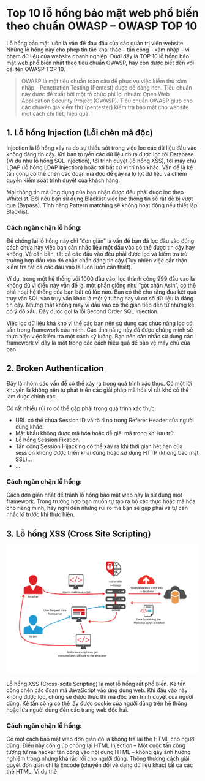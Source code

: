 # Top 10 lỗ hổng bảo mật web phổ biến theo chuẩn OWASP – OWASP TOP 10

Lỗ hổng bảo mật luôn là vấn đề đau đầu của các quản trị viên website. Những lỗ hổng này cho phép tin tặc khai thác – tấn công – xâm nhập – vi phạm dữ liệu của website doanh nghiệp. Dưới đây là TOP 10 lỗ hổng bảo mật web phổ biến nhất theo tiêu chuẩn OWASP, hay còn được biết đến với cái tên OWASP TOP 10.

>OWASP là một tiêu chuẩn toàn cầu để phục vụ việc kiểm thử xâm nhập – Penetration Testing (Pentest) được dễ dàng hơn. Tiêu chuẩn này được đề xuất bởi một tổ chức phi lợi nhuận: Open Web Application Security Project (OWASP).
>Tiêu chuẩn OWASP giúp cho các chuyên gia kiểm thử (pentester) kiểm tra bảo mật cho website một cách chi tiết, hiệu quả.

## 1. Lỗ hổng Injection (Lỗi chèn mã độc)

Injection là lỗ hổng xảy ra do sự thiếu sót trong việc lọc các dữ liệu đầu vào không đáng tin cậy. Khi bạn truyền các dữ liệu chưa được lọc tới Database (Ví dụ như lỗ hổng SQL injection), tới trình duyệt (lỗ hổng XSS), tới máy chủ LDAP (lỗ hổng LDAP Injection) hoặc tới bất cứ vị trí nào khác. Vấn đề là kẻ tấn công có thể chèn các đoạn mã độc để gây ra lộ lọt dữ liệu và chiếm quyền kiểm soát trình duyệt của khách hàng.

Mọi thông tin mà ứng dụng của bạn nhận được đều phải được lọc theo Whitelist. Bởi nếu bạn sử dụng Blacklist việc lọc thông tin sẽ rất dễ bị vượt qua (Bypass). Tính năng Pattern matching sẽ không hoạt động nếu thiết lập Blacklist.

### Cách ngăn chặn lỗ hổng:

Để chống lại lỗ hổng này chỉ “đơn giản” là vấn đề bạn đã lọc đầu vào đúng cách chưa hay việc bạn cân nhắc  liệu một đầu vào có thể được tin cậy hay không. Về căn bản, tất cả các đầu vào đều phải được lọc và kiểm tra trừ trường hợp đầu vào đó chắc chắn đáng tin cậy.(Tuy nhiên việc cẩn thận kiểm tra tất cả các đầu vào là luôn luôn cần thiết).

Ví dụ, trong một hệ thống với 1000 đầu vào, lọc thành công 999 đầu vào là không đủ vì điều này vẫn để lại một phần giống như “gót chân Asin”, có thể phá hoại hệ thống của bạn bất cứ lúc nào. Bạn có thể cho rằng đưa kết quả truy vấn SQL vào truy vấn khác là một ý tưởng hay vì cơ sở dữ liệu là đáng tin cậy. Nhưng thật không may vì đầu vào có thể gián tiếp đến từ những kẻ có ý đồ xấu. Đây được gọi là lỗi Second Order SQL Injection.

Việc lọc dữ liệu khá khó vì thế các bạn nên sử dụng các chức năng lọc có sẵn trong framework của mình. Các tính năng này đã được chứng minh sẽ thực hiện việc kiểm tra một cách kỹ lưỡng. Bạn nên cân nhắc sử dụng các framework vì đây là một trong các cách hiệu quả để bảo vệ máy chủ của bạn.

## 2. Broken Authentication

Đây là nhóm các vấn đề có thể xảy ra trong quá trình xác thực. Có một lời khuyên là không nên tự phát triển các giải pháp mã hóa vì rất khó có thể làm được chính xác.

Có rất nhiều rủi ro có thể gặp phải trong quá trình xác thực:

* URL có thể chứa Session ID và rò rỉ nó trong Referer Header của người dùng khác.
* Mật khẩu không được mã hóa hoặc dễ giải mã trong khi lưu trữ.
* Lỗ hổng Session Fixation.
* Tấn công Session Hijacking có thể xảy ra khi thời gian hét hạn của session không được triển khai đúng hoặc sử dụng HTTP (không bảo mật SSL)…
* …

### Cách ngăn chặn lỗ hổng:

Cách đơn giản nhất để tránh lỗ hổng bảo mật web này là sử dụng một framework. Trong trường hợp bạn muốn tự tạo ra bộ xác thực hoặc mã hóa cho riêng mình, hãy nghĩ đến những rủi ro mà bạn sẽ gặp phải và tự cân nhắc kĩ trước khi thực hiện.

## 3. Lỗ hổng XSS (Cross Site Scripting)
<img src='images/XSS-Attack.gif'/>

Lỗ hổng XSS (Cross-scite Scripting) là một lỗ hổng rất phổ biến. Kẻ tấn công chèn các đoạn mã JavaScript vào ứng dụng web. Khi đầu vào này không được lọc, chúng sẽ được thực thi mã độc trên trình duyệt của người dùng. Kẻ tấn công có thể lấy được cookie của người dùng trên hệ thông hoặc lừa người dùng đến các trang web độc hại.

### Cách ngăn chặn lỗ hổng:
Có một cách bảo mật web đơn giản đó là không trả lại thẻ HTML cho người dùng. Điều này còn giúp chống lại HTML Injection – Một cuộc tấn công tương tự mà hacker tấn công vào nội dung HTML – không gây ảnh hưởng nghiêm trọng nhưng khá rắc rối cho người dùng. Thông thường cách giải quyết đơn giản chỉ là Encode (chuyển đổi vê dạng dữ liệu khác) tất cả các thẻ HTML. Ví dụ thẻ <script> được trả về dưới dạng <script&gt.

## 4. Insecure Direct Object References

Đây là trường hợp điển hình của việc cho rằng đầu vào của người dùng là tin cậy từ đó dẫn đến lỗ hổng bảo mật. Lỗ hổng này xảy ra khi chương trình cho phép người dùng truy cập các tài nguyên (dữ liệu, file, database). Nếu không thực hiện quá trình kiểm soát quyền hạn (hoặc quá trình này không hoàn chỉnh) kẻ tấn công có thể truy cập một cách bất hợp pháp vào các dữ liệu nhạy cảm, quan trọng trên máy chủ.

Chúng ta có thể xem xét ví dụ sau:

Một đoạn mã có module download.php và cho phép người dùng tải tệp xuống sử dụng tham số CGI. Ví dụ download.php?file=something.txt. Do sai sót của nhà phát triển, việc kiểm tra quyền hạn đã bị bỏ qua. Kẻ tấn công có thể sử dụng lỗ hổng này để tải về bất kì tệp nào trên hệ thống mà ứng dụng có quyền truy cập. Chẳng hạn như code ứng dụng, hoặc các dữ liệu khác trên máy chủ.

Một ví dụ phổ biến khác là chức năng đặt lại mật khẩu dựa vào đầu vào của người dùng để xác định mật khẩu đặt lại. Sau khi nhấp vào URL hợp lệ, kẻ tấn công có thể sửa đổi trường tên người dùng trong URL để “đóng giả” admin.

### Cách ngăn chặn lỗ hổng
Thực hiện phân quyền người dùng đúng cách và nhất quán với sự áp dụng triệt để các Whitelist.

## 5. Security Misconfiguration

Trong thực tế, máy chủ website và các ứng dụng đa số bị cấu hình sai. Có lẽ do một vài sai sót như:

* Chạy ứng dụng khi chế độ debug được bật.
* Directory listing
* Sử dụng phần mềm lỗi thời (WordPress plugin, PhpMyAdmin cũ)
* Cài đặt các dịch vụ không cần thiết.
* Không thay đổi default key hoặc mật khẩu
* Trả về lỗi xử lý thông tin cho kẻ tấn công lợi dụng để tấn công, chẳng hạn như stack traces.

### Cách ngăn chặn lỗ hổng:
Có một quá trình “xây dựng và triển khai” tốt (tốt nhất là tự động). Cần một quá trình audit các chính xác bảo mật trên máy chủ trước khi triển khai.

## 6. Sensitive data exposure (Rò rỉ dữ liệu nhạy cảm)

Lỗ hổng này thuộc về khía cạnh crypto và tài nguyên. Dữ liệu nhạy cảm phải được mã hóa mọi lúc, bao gồm cả khi gửi đi và khi lưu trữ – không được phép có ngoại lệ. Thông tin thẻ tín dụng và mật khẩu người dùng không bao giờ được gửi đi hoặc được lưu trữ không được mã hóa. Rõ ràng thuật toán mã hóa và hashing không phải là một cách bảo mật yếu. Ngoài ra, các tiêu chuẩn an ninh web đề nghị sử dụng AES (256 bit trở lên) và RSA (2048 bit trở lên).

Cần phải nói rằng các Session ID và dữ liệu nhạy cảm không nên được truyền trong các URL và cookie nhạy cảm nên có cờ an toàn.

### Cách ngăn chặn lỗ hổng

* Sử dụng HTTPS có chứng chỉ phù hợp và PFS (Perfect Forward Secrecy). Không nhận bất cứ thông tin gì trên các kết nối không phải là HTTPS. Có cờ an toàn trên cookie.
* Bạn cần hạn chế các dữ liệu nhạy cảm có khả năng bị lộ của mình. Nếu bạn không cần những dữ liệu nhạy cảm này, hãy hủy nó. Dữ liệu bạn không có không thể bị đánh cắp.
* Không bao giờ lưu trữ thông tin thẻ tín dụng, nếu không muốn phải đối phó với việc tuân thủ PCI. Hãy đăng ký một bộ xử lý thanh toán như Stripe hoặc Braintree.
* Nếu bạn có dữ liệu nhạy cảm mà bạn thực sự cần, lưu trữ mã hóa nó và đảm bảo rằng tất cả các mật khẩu được sử dụng hàm Hash để bảo vệ. Đối với Hash, nên sử dụng bcrypt. Nếu bạn không sử dụng mã hoá bcrypt, hãy tìm hiểu về mã Salt để ngăn ngừa rainbow table attack.

Không lưu trữ các khóa mã hóa bên cạnh dữ liệu được bảo vệ. Việc này giống như khóa xe mà cắm chìa luôn ở đó. Bảo vệ bản sao lưu của bạn bằng mã hóa và đảm bảo các khóa của bạn là riêng tư.

## 7. Missing function level access control (lỗi phân quyền)

Đây chỉ là sai sót trong vấn đề phân quyền. Nó có nghĩa là khi một hàm được gọi trên máy chủ, quá trình phân quyền không chính xác. Các nhà phát triển dựa vào thực tế là phía máy chủ tạo ra giao diện người dùng và họ nghĩ rằng khách hàng không thể truy cập các chức năng nếu không được cung cấp bởi máy chủ.

Tuy nhiên, kẻ tấn công luôn có thể yêu cầu các chức năng “ẩn” và sẽ không bị cản trở bởi việc giao diện người dùng không cho phép thực hiện các chức năng này. Hãy tưởng tượng trong giao diện người dùng chỉ có bảng điều khiển/admin và nút nếu người dùng thực sự là quản trị viên. Không có gì ngăn cản kẻ tấn công phát hiện ra những tính năng này và lạm dụng nó nếu không phân quyền.

### Cách ngăn chặn lỗ hổng

## 8. Cross Site Request Forgery (CSRF)

Đây là một ví dụ của cuộc tấn công deputy attack. Trình duyệt bị đánh lừa bởi một số bên thứ ba lạm dụng quyền hạn. 
Ví dụ: trang web của bên thứ ba gửi yêu cầu đến trang web đích (ví dụ: ngân hàng của bạn) sử dụng trình duyệt của bạn với các dữ liệu như cookie và phiên người dùng. Nếu bạn đang đăng nhập vào một trang trên trang chủ của ngân hàng và trang đó dễ bị tấn công, một tab khác có thể cho phép kẻ tấn công đóng giả người quản trị. Deputy là khi trang web lạm dụng quyền hạn của mình (session cookies) để làm điều gì đó mà kẻ tấn công yêu cầu.

### Chúng ta có thể xem xét ví dụ sau

* Kẻ tấn công là Alice chọn mục tiêu là chiếc ví của Todd bằng cách chuyển một phần tiền của Todd cho cô ta. Ngân hàng của Todd đã gặp phải lỗ hổng CSRF. Để gửi tiền, Todd phải truy cập vào URL sau:

 

* Sau khi URL này được mở ra, một trang thành công được trình bày cho Todd và việc chuyển đổi đã hoàn tất. Alice cũng biết rằng Todd thường ghé thăm một trang web dưới quyền kiểm soát của cô tại blog.aliceisawesome.com, nơi cô đặt đoạn mã sau đây:

```
<img src = "http://example.com/app/transferFunds?amount=1500&destinationAccount=4673243243" width = "0" height = "0" />
```

* Khi truy cập trang web của Alice, trình duyệt của Todd nghĩ rằng Alice liên kết đến một hình ảnh và tự động đưa ra yêu cầu HTTP GET để lấy “hình ảnh”, nhưng điều này thực sự hướng dẫn ngân hàng của Todd chuyển $1500 đến Alice.

### Cách ngăn chặn lỗ hổng

Lưu trữ một Token bí mật trong một trường form ẩn mà không thể truy cập được từ trang web của bên thứ ba. Tất nhiên bạn phải xác minh trường ẩn này. Một số trang web yêu cầu mật khẩu của bạn cũng như khi sửa đổi các cài đặt nhạy cảm.

 Ở phía máy chủ, phải luôn được phân quyền một cách triệt để từ khâu thiết kế. Không có ngoại lệ – mọi lỗ hổng sẽ dẫn đến đủ các vấn đề nghiêm trọng.
 
## 9. Using component with known vulnerabilities

Đây là vấn đề xảy ra khi sử dụng các bộ thư viện đã tồn tại lỗ hổng. Trước khi tích hợp một mã nguồn mới vào website, hãy thực hiện một số nghiên cứu hoặc kiểm tra bảo mật. Sử dụng mã nguồn mà bạn nhận được từ một người ngẫu nhiên trên GitHub hoặc một số diễn đàn có thể rất thuận tiện. Nhưng hãy sẵn sàng trước nguy cơ đối diện với một lỗ hổng bảo mật web nghiêm trọng.

Ví dụ: Nhiều trường hợp, trang admin bị lộ không phải vì các lập trình viên sai sót, mà vì phần mềm của bên thứ ba vẫn chưa được cập nhật. Nếu bạn nghĩ rằng họ sẽ không tìm thấy cài đặt phpmyadmin ẩn của bạn, hãy tìm hiểu về dirbuster.

### Cách ngăn chặn lỗ hổng:

Chú ý cẩn thận khi sử dụng các thành phần của bên thứ 3, không nên là một coder copy-paste. Kiểm tra cẩn thận các đoạn code quan trọng của bạn. Nếu các đoạn code này có lỗ hổng, tin tặc có thể đọc cơ sở dữ liệu, tệp tin cấu hình, mật khẩu… của bạn.

* Cập nhật mọi thứ: Đảm bảo bạn đang sử dụng phiên bản mới nhất của tất cả mọi thứ và có kế hoạch cập nhật chúng thường xuyên. Ít nhất là đăng ký bản tin về các lỗ hổng bảo mật mới liên quan đến sản phẩm.

## 10. Unvalidated redirects and forwards

Đây lại là vấn đề về lọc đầu vào. Giả sử rằng trang đích có một mô-đun redirect.php lấy URL làm tham số. Thao tác với tham số này có thể tạo ra một URL trên targetite.com chuyển hướng trình duyệt đến địa chỉ malwareinstall.com. Khi người dùng nhìn thấy liên kết, họ sẽ thấy liên kết targetite.com/blahblahblah tin cậy và truy cập vào. Họ ít biết rằng địa chỉ này thực ra chuyển tới trang nhúng phần mềm độc hại (hoặc bất kỳ trang độc hại khác). Ngoài ra, kẻ tấn công có thể chuyển hướng trình duyệt sang targetite.com/deleteprofile?confirm=1.

### Cách ngăn chặn lỗ hổng:

* Không sử dụng chức năng chuyển hướng.
* Có một danh sách tĩnh các vị trí hợp lệ để chuyển hướng đến.
* Có Whitelist tham số người dùng xác định.